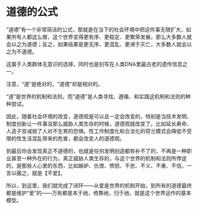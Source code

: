 # 道德的公式

“道德”有一个非常简洁的公式，那就是在当下的社会环境中把这件事无限扩大，如果所有人都这么做，这个世界变得更有序、更稳定、更繁荣发展，那么大多数人就会以之为道德；反之，如果结果是更无序、更混乱、更濒于灭亡，大多数人就会以之为不道德。

这属于人类群体无意识的选择，同时也是刻写在人类DNA里最古老的遗传信息之一。

注意，“道”是绝对的，“道德”却是相对的。

“道”是世界的机制和法则，而“道德”是人类寻找、遵循、和实践这机制和法则的种种尝试。

因此，随着社会环境的改变，道德观是可以且一定会改变的，特别是当技术发明、制度创新让一件事没那么威胁人类生存的时候，道德观就改变了。比如延长寿命、人造子宫减弱了人对不生育的恐惧。性工作制度化和合法化的荷兰模式会降低不受限的性生活混乱带来的危害，都会改变人的道德观。

到最后你会发现真正不道德的，也就是任何发明创造都弥补不了的，不再是一种职业甚至一种外在的行为，真正威胁人类生存的，与这个世界的机制和法则所悖逆的，是那些人心里的东西，比如嫉妒、仇恨、愤怒、不忠、不义、不勇、不信。一言以蔽之，就是【不爱】。

所以，到这里，我们就完成了闭环——从爱是世界的机制开始，到所有的道德最终都是维护“爱”的——万有都是本于祂，倚靠祂，归于祂，就是这个世界运作的基本模型。



